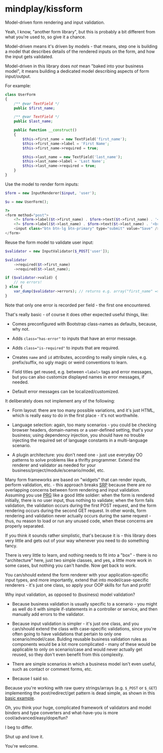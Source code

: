 mindplay/kissform
=================

Model-driven form rendering and input validation.

Yeah, I know, "another form library", but this is probably a bit different
from what you're used to, so give it a chance.

Model-driven means it's driven by models - that means, step one is building
a model that describes details of the rendered inputs on the form, and how
the input gets validated.

Model-driven in this library does *not* mean "baked into your business model",
it means building a dedicated model describing aspects of form input/output.

For example:

```PHP
class UserForm
{
    /** @var TextField */
    public $first_name;

    /** @var TextField */
    public $last_name;

    public function __construct()
    {
        $this->first_name = new TextField('first_name');
        $this->first_name->label = 'First Name';
        $this->first_name->required = true;

        $this->last_name = new TextField('last_name');
        $this->last_name->label = 'Last Name';
        $this->last_name->required = true;
    }
}
```

Use the model to render form inputs:

```PHP
$form = new InputRenderer($input, 'user');

$u = new UserForm();

?>
<form method="post">
    <?= $form->label($t->first_name) . $form->text($t->first_name) . '<br/>' ?>
    <?= $form->label($t->last_name) . $form->text($t->last_name) . '<br/>' ?>
    <input class="btn btn-lg btn-primary" type="submit" value="Save" />
</form>
```

Reuse the form model to validate user input:

```PHP
$validator = new InputValidator($_POST['user']);

$validator
    ->required($t->first_name)
    ->required($t->last_name);

if ($validator->valid) {
    // no errors!
} else {
    var_dump($validator->errors); // returns e.g. array("first_name" => "First Name is required")
}
```

Note that only one error is recorded per field - the first one encountered.

That's really basic - of course it does other expected useful things, like:

 * Comes preconfigured with Bootstrap class-names as defaults, because, why not.

 * Adds `class="has-error"` to inputs that have an error message.

 * Adds `class="is-required"` to inputs that are required.

 * Creates `name` and `id` attributes, according to really simple rules, e.g.
   prefix/suffix, no ugly magic or weird conventions to learn.

 * Field titles get reused, e.g. between `<label>` tags and error messages, but
   you can also customize displayed names in error messages, if needed.
   
 * Default error messages can be localized/customized.

It deliberately does not implement any of the following:

 * Form layout: there are too many possible variations, and it's just HTML, which
   is really easy to do in the first place - it's not worthwhile.
   
 * Language selection: again, too many scenarios - you could be checking browser
   headers, domain-names or a user-defined setting, that's your business; using
   dependency injection, you should have no trouble injecting the required set
   of language constants in a multi-language scenario.
   
 * A plugin architecture: you don't need one - just use everyday OO patterns to
   solve problems like a thrifty programmer. Extend the renderer and validator
   as needed for your business/project/module/scenario/model, etc.

Many form frameworks are based on "widgets" that can render inputs, perform
validation, etc. - this approach breaks [SRP](http://en.wikipedia.org/wiki/Single_responsibility_principle)
because there are *no* overlapping concerns between form rendering and input validation.
Assuming you use [PRG](http://en.wikipedia.org/wiki/Post/Redirect/Get)
like a good little soldier: when the form is rendered initially, there is no user
input, thus nothing to validate; when the form fails validation, the validation
occurs during the first POST request, and the form rendering occurs during the
second GET request. In other words, form rendering and validation never actually
occurs during the same request - thus, nu reason to load or run any unused code,
when these concerns are properly separated.

If you think it sounds rather simplistic, that's because it is - this library does
very little and gets out of your way whenever you need to do something fancy.

There is very little to learn, and nothing needs to fit into a "box" - there
is no "architecture" here, just two simple classes, and yes, a little more work
in some cases, but nothing you can't handle. Now get back to work.

You can/should extend the form renderer with your application-specific input
types, and more importantly, extend that into model/case-specific renderers -
it's just one class, so apply your OOP skills for fun and profit!

Why input validation, as opposed to (business) model validation?

 * Because business validation is usually specific to a scenario - you might as
   well do it with simple if-statements in a controller or service, and then
   manually add errors to the validator.

 * Because input validation is simpler - it's just one class, and you can/should
   extend the class with case-specific validations, since you're often going to
   have validations that pertain to only one scenario/model/case. Bulding reusable
   business validation rules as components would be a lot more complicated - many
   of these would be applicable to only on scenario/case and would never actually
   get reused, so they don't even benefit from this complexity.

 * There are simple scenarios in which a business model isn't even useful, such
   as contact or comment forms, etc.

 * Because I said so.

Because you're working with raw query strings/arrays (e.g. `$_POST` or `$_GET`)
implementing the post/redirect/get pattern is dead simple, as shown in this
[basic example](https://github.com/mindplay-dk/kissform/blob/master/test/example.php).

Oh, you think your huge, complicated framework of validators and model binders
and type converters and what-have-you is more cool/advanced/easy/dope/fun?

I beg to differ.

Shut up and love it.

You're welcome.
